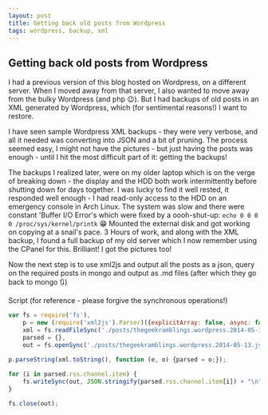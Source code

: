 ```yaml
---
layout: post
title: Getting back old posts from Wordpress
tags: wordpress, backup, xml
---
```


Getting back old posts from Wordpress
----------------------
I had a previous version of this blog hosted on Wordpress, on a different server. When I moved away from that server, I also wanted to move away from the bulky Wordpress (and php :wink:). But I had backups of old posts in an XML generated by Wordpress, which (for sentimental reasons!) I want to restore.

I have seen sample Wordpress XML backups - they were very verbose, and all it needed was converting into JSON and a bit of pruning. The process seemed easy, I might not have the pictures - but just having the posts was enough - until I hit the most difficult part of it: getting the backups! 

The backups I realized later, were on my older laptop which is on the verge of breaking down - the display and the HDD both work intermittently before shutting down for days together. I was lucky to find it well rested, it responded well enough - I had read-only access to the HDD on an emergency console in Arch Linux. The system was slow and there were constant 'Buffer I/O Error's which were fixed by a oooh-shut-up: `echo 0 0 0 0 /proc/sys/kernel/printk` :grin: Mounted the external disk and got working on copying at a snail's pace. 3 Hours of work, and along with the XML backup, I found a full backup of my old server which I now remember using the CPanel for this. Brilliant! I got the pictures too!

Now the next step is to use xml2js and output all the posts as a json, query on the required posts in mongo and output as .md files (after which they go back to mongo :arrows_clockwise:)

Script (for reference - please forgive the synchronous operations!)
```javascript
var fs = require('fs'),
    p = new (require('xml2js').Parser)({explicitArray: false, async: false}),
    xml = fs.readFileSync('./posts/thegeekramblings.wordpress.2014-05-13.xml'),
    parsed = {},
    out = fs.openSync('./posts/thegeekramblings.wordpress.2014-05-13.json', 'w');
    
p.parseString(xml.toString(), function (e, o) {parsed = o;});

for (i in parsed.rss.channel.item) {
    fs.writeSync(out, JSON.stringify(parsed.rss.channel.item[i]) + "\n", 'utf-8');
}

fs.close(out);
```
